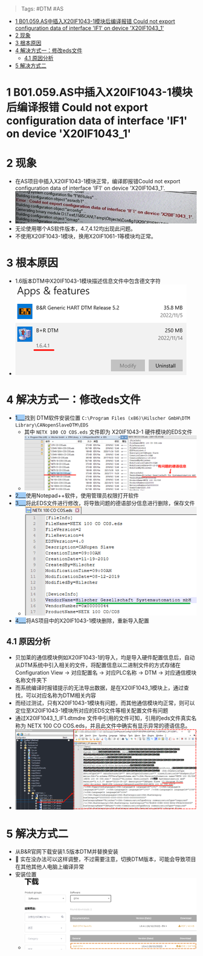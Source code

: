> Tags: #DTM #AS
- [1 B01.059.AS中插入X20IF1043-1模块后编译报错 Could not export configuration data of interface 'IF1' on device 'X20IF1043_1'](#_1-b01059as%E4%B8%AD%E6%8F%92%E5%85%A5x20if1043-1%E6%A8%A1%E5%9D%97%E5%90%8E%E7%BC%96%E8%AF%91%E6%8A%A5%E9%94%99-could-not-export-configuration-data-of-interface-if1-on-device-x20if1043_1)
- [2 现象](#_2-%E7%8E%B0%E8%B1%A1)
- [3 根本原因](#_3-%E6%A0%B9%E6%9C%AC%E5%8E%9F%E5%9B%A0)
- [4 解决方式一：修改eds文件](#_4-%E8%A7%A3%E5%86%B3%E6%96%B9%E5%BC%8F%E4%B8%80%EF%BC%9A%E4%BF%AE%E6%94%B9eds%E6%96%87%E4%BB%B6)
	- [4.1 原因分析](#_41-%E5%8E%9F%E5%9B%A0%E5%88%86%E6%9E%90)
- [5 解决方式二](#_5-%E8%A7%A3%E5%86%B3%E6%96%B9%E5%BC%8F%E4%BA%8C)

# 1 B01.059.AS中插入X20IF1043-1模块后编译报错 Could not export configuration data of interface 'IF1' on device 'X20IF1043_1'

# 2 现象

- 在AS项目中插入X20IF1043-1模块正常，编译即报错Could not export configuration data of interface 'IF1' on device 'X20IF1043_1'.
- ![](FILES/059AS中插入X20IF1043-1模块后编译报错/image-20240724230218949.png)
- 无论使用哪个AS软件版本，4.7,4.12均出现此问题。
- 不使用X20IF1043-1模块，换用X20IF1061-1等模块均正常。

# 3 根本原因

- 1.6版本DTM中X20IF1043-1模块描述信息文件中包含德文字符
- ![](FILES/059AS中插入X20IF1043-1模块后编译报错/image-20240724230302360.png)

# 4 解决方式一：修改eds文件

- <span style="background:#A0CCF6">1___</span>找到 DTM软件安装位置 `C:\Program Files (x86)\Hilscher GmbH\DTM Library\CANopenSlaveDTM\EDS`
    - 其中 `NETX 100 CO COS.eds` 文件即为 X20IF1043-1 硬件模块的EDS文件
    - ![](FILES/059AS中插入X20IF1043-1模块后编译报错/image-20240724230835342.png)
- <span style="background:#A0CCF6">2___</span>使用Notepad++软件，使用管理员权限打开软件
- <span style="background:#A0CCF6">3___</span>将此EDS文件进行修改，将导致问题的德语部分信息进行删除，保存文件
    - ![](FILES/059AS中插入X20IF1043-1模块后编译报错/image-20240724231136000.png)
- <span style="background:#A0CCF6">4___</span>将AS项目中的X20IF1043-1模块删除，重新导入配置

## 4.1 原因分析

- 贝加莱的通信模块例如X20IF1043-1的导入，均是导入硬件配置信息后，自动从DTM系统中引入相关的文件，将配置信息以二进制文件的方式存储在 Configuration View → 对应配置名 → 对应PLC名称 → DTM → 对应通信模块名称文件夹下
- 而系统编译时报错提示的无法导出数据，是在X20IF1043_1模块上，通过查找，可以对应名称为DTM相关内容
- 而经过测试，只有X20IF1043-1模块有问题，而其他通信模块均正常，则可以定位至X20IF1043-1模块所对应的EDS文件等相关配置文件有问题
- 通过X20IF1043_1_IF1.dtmdre 文件中引用的文件可知，引用的eds文件真实名称为 NETX 100 CO COS.eds，并且此文件中确实有显示异常的德语信息。
- ![](FILES/059AS中插入X20IF1043-1模块后编译报错/image-20240724231541951.png)

# 5 解决方式二

- 从B&R官网下载安装1.5版本DTM并替换安装
- 🔴 实在没办法可以这样调整，不过需要注意，切换DTM版本，可能会导致项目在其他其他人电脑上编译异常
- 安装位置
    - ![Img](FILES/059AS中插入X20IF1043-1模块后编译报错.md/img-20221013154824.png)
